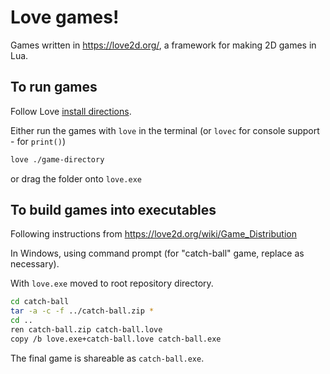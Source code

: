 # Love games!

Games written in <https://love2d.org/>, a framework for making 2D games in Lua.

## To run games

Follow Love [install directions](https://love2d.org/wiki/Getting_Started).

Either run the games with `love` in the terminal (or `lovec` for console support - for `print()`)

```bash
love ./game-directory
```

or drag the folder onto `love.exe`

## To build games into executables

Following instructions from <https://love2d.org/wiki/Game_Distribution>

In Windows, using command prompt (for "catch-ball" game, replace as necessary).

With `love.exe` moved to root repository directory.

```bash
cd catch-ball
tar -a -c -f ../catch-ball.zip *
cd ..
ren catch-ball.zip catch-ball.love
copy /b love.exe+catch-ball.love catch-ball.exe
```

The final game is shareable as `catch-ball.exe`.
